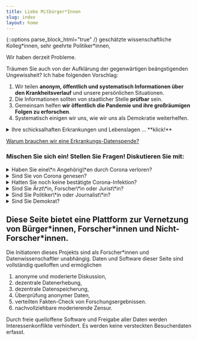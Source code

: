 ```yaml
---
title: Liebe Mitbürger*Innen
slug: index
layout: home
---
```

{::options parse_block_html="true" /}
geschätzte wissenschaftliche Kolleg\*innen, sehr geehrte Politiker\*innen, 


Wir haben derzeit Probleme.

Träumen Sie auch von der Aufklärung der gegenwärtigen beängstigenden Ungewissheit?
Ich habe folgenden Vorschlag:
1. Wir teilen **anonym, öffentlich und systematisch Informationen über den Krankheitsverlauf** und unsere persönlichen Situationen.
2. Die Informationen sollten von staatlicher Stelle **prüfbar** sein.
3. Gemeinsam helfen **wir öffentlich die Pandemie und ihre großräumigen Folgen zu erforschen**.
4. Systematisch einigen wir uns, wie wir uns als Demokratie weiterhelfen.

<details><summary markdown="span">Ihre schicksalhaften Erkrankungen und Lebenslagen ... **klick!**</summary>
<!-- Kommentar: Klapp-knöpfe wurden übersehen... -->
...  sollten gehört und berücksichtigt werden!

In dieser Zeit ist es besonders wichtig, dass wir uns miteinander vernetzen. 

Auf dieser Seite stelle ich Punkt für Punkt übersichtlich dar, warum wir Informationen aus der Bürgerschaft zusammenbringen sollten mit Wissenschaft und Politik.
Wenn eine Zeile mit &#x2BC8; beginnt, können Sie durch **klick!** aufklappen um dazu mehr zu lesen und zu kommentieren.

<div class="draft" markdown="1">
Die Internetseite und Datenerfassung funktionieren technisch in der Testphase.
Die Seite wünscht sich ein schöneres Design und Bilder, und wäre auch gerne einfach verständlich geschrieben.
Wenn Sie die Idee inspiriert freue ich mich über Ihre Änderungen auf [github.com/gkappler/CausalCovid-19](https://github.com/gkappler/CausalCovid-19).

Zu Beginn der Erhebung werden die Dateneingaben der Testphase ins Archiv entfernt.

Der Ablauf zur Erkrankungs-Datenspende ist (noch) ein Entwurf.
Wir haben um rechtliche und medizinische Begutachtung gebeten und warten auf Rückmeldungen.
</div>
</details>

[Warum brauchen wir eine Erkrankungs-Datenspende?](Warum.html)

### Mischen Sie sich ein!  Stellen Sie Fragen!  Diskutieren Sie mit:

<details class="question"><summary markdown="span">Haben Sie eine\*n Angehörig\*en durch Corona verloren?</summary>
Mein aufrichtiges Beileid für Ihren schweren Verlust.
Mögen Ihnen Familie und Freunde Trost spenden!
Ich wünsche Ihnen sehr, dass Sie einen würdevollen Weg finden persönlich Abschied zu nehmen, 
wenn Ihnen ein letzter Besuch verwehrt war.

Bitte schreiben Sie uns Ihre Erlebnisse, Gedanken und Gefühle:
<div markdown="0">
	{% include comment_form.html subject="deceased" %}
</div>
- Würden Sie sich ein online-Mahnmal der Corona-Opfer (Mit Bild und Nachruf) wünschen?
- Würden Sie Gesundheitsdaten Ihres verstorbenen Angehörigen anonym und öffentlich spenden?
- Welche Sorgen hätten Sie beim Spenden dieser Daten?
- Wie könnten wir die Datenerfassung gestalten, um auf Ihre Sorgen Rücksicht zu nehmen?
</details>

<details class="question"><summary markdown="span">Sind Sie von Corona genesen?</summary>
Bitte schreiben Sie uns Ihre Erlebnisse, Gedanken und Gefühle:
<div markdown="0">
	{% include comment_form.html subject="recovered"%}
</div>
- Würden Sie Ihre gesundheitlichen Daten anonym und öffentlich zur Verfügung stellen?
- Welche Sorgen hätten Sie beim Spenden Ihrer Genesungsdaten?
- Wie könnten wir die Datenerfassung gestalten, um auf Ihre Sorgen Rücksicht zu nehmen?
</details>

<details class="question"><summary markdown="span">Hatten Sie noch keine bestätigte Corona-Infektion?</summary>
Bitte schreiben Sie uns Ihre Erlebnisse, Gedanken und Gefühle im Lockdown:
<div markdown="0">
	{% include comment_form.html subject="general" %}
</div>
- Würden Sie im Erkrankungsfall Ihre gesundheitlichen Daten anonym und öffentlich zur Verfügung stellen?
- Welche Sorgen hätten Sie beim Spenden Ihrer Genesungsdaten?
- Wie könnten wir die Datenerfassung gestalten, um auf Ihre Sorgen Rücksicht zu nehmen?
</details>

<details class="question"><summary markdown="span">Sind Sie Ärzt\*in, Forscher\*in oder Jurist\*in?</summary>
Bitte begutachten und verbessern Sie vorgeschlagenen [Datenerhebungsprozess](2.1_DataCollection).
</details>

<details class="question"><summary markdown="span">Sind Sie Politiker\*in oder Journalist\*in?</summary>
- Unter welchen Umständen würden Sie eine Erkrankungs-Datenspende empfehlen?
<div markdown="0">
	{% include comment_form.html subject="media" %}
</div>
</details>

<details class="question"><summary markdown="span">Sind Sie Demokrat?</summary>
Wie tödlich muss eine Infektionskrankheit Ihrer Meinung nach sein (z.B. im Vergleich mit der Mortalität von Influenza-Viren), 
damit Sie persönlich
- einen gesellschaftlichen Lock-Down befürworten?
- eine Überwachungs-App freiwillig installieren?
- gesetzlich verpflichtende Impfungen befürworten?
<div markdown="0">
  <div id="respond" class="comment__new">
{% include comment_form.html subject="democracy" %}
  </div>
</div>
</details>



## Diese Seite bietet eine Plattform zur Vernetzung von Bürger\*innen, Forscher\*innen und Nicht-Forscher\*innen.

Die Initiatoren dieses Projekts sind als Forscher\*innen und Datenwissenschaftler unabhängig.
Daten und Software dieser Seite sind vollständig quelloffen und ermöglichen
1. anonyme und moderierte Diskussion,
2. dezentrale Datenerhebung, 
3. dezentrale Datenspeicherung, 
4. Überprüfung anonymer Daten,
5. verteilten Fakten-Check von Forschungsergebnissen.
6. nachvollziehbare moderierende Zensur.

Durch freie quelloffene Software und Freigabe aller Daten werden Interessenkonflikte verhindert. 
Es werden keine versteckten Besucherdaten erfasst.

